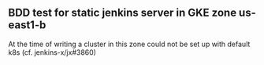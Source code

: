 ## BDD test for static jenkins server in GKE zone us-east1-b

At the time of writing a cluster in this zone could not be set up with default k8s (cf. jenkins-x/jx#3860)
